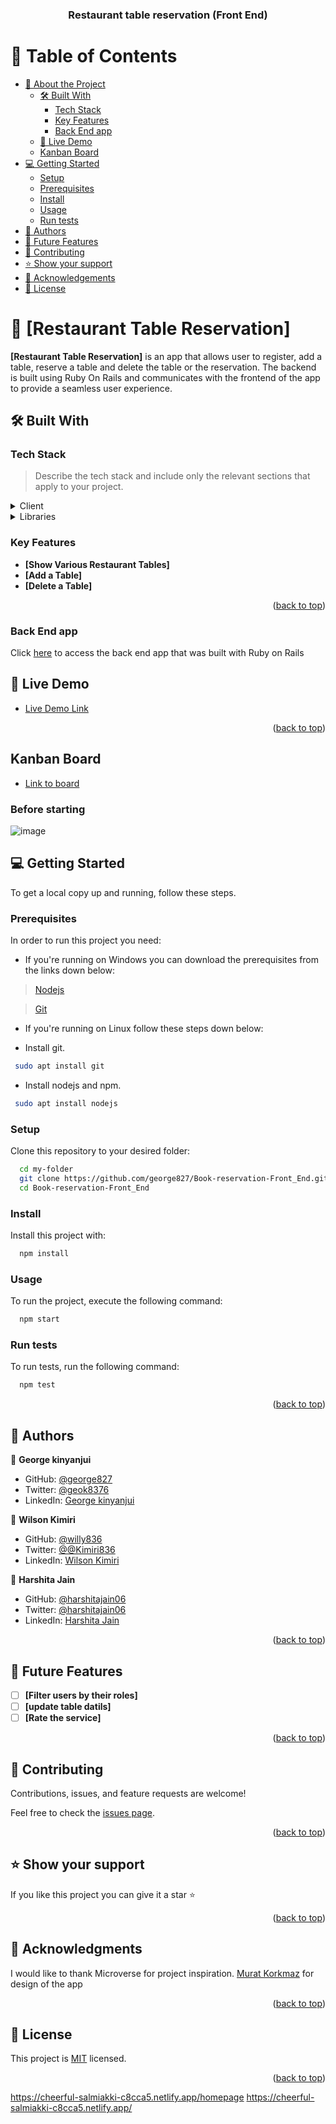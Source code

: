 <a name="readme-top"></a>
<div align="center">
 
  <h3><b>Restaurant table reservation (Front End)</b></h3>

</div>

# 📗 Table of Contents

- [📖 About the Project](#about-project)
  - [🛠 Built With](#built-with)
    - [Tech Stack](#tech-stack)
    - [Key Features](#key-features)
    - [Back End app](#back-end-app)
  - [🚀 Live Demo](#live-demo)
   - [ Kanban Board](#kanban-board)
- [💻 Getting Started](#getting-started)
  - [Setup](#setup)
  - [Prerequisites](#prerequisites)
  - [Install](#install)
  - [Usage](#usage)
  - [Run tests](#run-tests)
- [👥 Authors](#authors)
- [🔭 Future Features](#future-features)
- [🤝 Contributing](#contributing)
- [⭐️ Show your support](#support)
- [🙏 Acknowledgements](#acknowledgements)
- [📝 License](#license)

<!-- PROJECT DESCRIPTION -->

# 📖 [Restaurant Table Reservation] <a name="about-project"></a>



**[Restaurant Table Reservation]** is an app that allows user to register, add a table, reserve a table and delete the table or the reservation. The backend is built using Ruby On Rails and communicates with the frontend of the app to provide a seamless user experience. 

## 🛠 Built With <a name="built-with"></a>

### Tech Stack <a name="tech-stack"></a>

> Describe the tech stack and include only the relevant sections that apply to your project.

<details>
  <summary>Client</summary>
  <ul>
    <li><a href="https://reactjs.org/">React.js</a></li>
  </ul>
</details>

<details>
  <summary>Libraries</summary>
  <ul>
    <li><a href="https://developer.mozilla.org/en-US/docs/Web/JavaScript">Javascript</a></li>
    <li><a href="https://react.dev/">Reactjs</a></li>
    <li><a href="https://redux.js.org/">Redux</a></li>
  </ul>
</details>
<!-- Features -->

### Key Features <a name="key-features"></a>

- **[Show Various Restaurant Tables]**
- **[Add a Table]**
- **[Delete a Table]**

<p align="right">(<a href="#readme-top">back to top</a>)</p>

### Back End app <a name="back-end-app"></a>

Click [here](https://github.com/george827/Book-reservation-Back-End.git) to access the back end app that was built with Ruby on Rails

<!-- LIVE DEMO -->

## 🚀 Live Demo <a name="live-demo"></a>

- [Live Demo Link](https://book-reservation-h17l.onrender.com)

<p align="right">(<a href="#readme-top">back to top</a>)</p>

## Kanban Board <a name="kanban-board"></a>
- [Link to board](https://github.com/users/george827/projects/7)

### Before starting
![image](https://user-images.githubusercontent.com/61289730/236206442-7ee25269-42cb-4882-bf91-501366e2a83d.PNG)

<!-- GETTING STARTED -->

## 💻 Getting Started <a name="getting-started"></a>

To get a local copy up and running, follow these steps.

### Prerequisites

In order to run this project you need:

- If you're running on Windows you can download the prerequisites from the links down below:

> [Nodejs](https://nodejs.org/en/)

> [Git](https://git-scm.com/)

- If you're running on Linux follow these steps down below:

- Install git.

```sh
 sudo apt install git
```

- Install nodejs and npm.

```sh
 sudo apt install nodejs
```

### Setup

Clone this repository to your desired folder:


```sh
  cd my-folder
  git clone https://github.com/george827/Book-reservation-Front_End.git
  cd Book-reservation-Front_End
```


### Install

Install this project with:

```sh
  npm install
```

### Usage

To run the project, execute the following command:

```sh
  npm start
```

### Run tests

To run tests, run the following command:

```sh
  npm test
```

<p align="right">(<a href="#readme-top">back to top</a>)</p>

<!-- AUTHORS -->

## 👥 Authors <a name="authors"></a>

👤 **George kinyanjui**

- GitHub: [@george827](https://github.com/george827)
- Twitter: [@geok8376](https://twitter.com/geok8376)
- LinkedIn: [George kinyanjui](https://www.linkedin.com/in/georgekinyanjui/)

👤 **Wilson Kimiri**

- GitHub: [@willy836](https://github.com/willy836)
- Twitter: [@@Kimiri836](https://twitter.com/kimiri836/)
- LinkedIn: [Wilson Kimiri](https://www.linkedin.com/in/wilson-kimiri-420396235/)

👤 **Harshita Jain**

- GitHub: [@harshitajain06](https://github.com/harshitajain06)
- Twitter: [@harshitajain06](https://twitter.com/harshitajain06)
- LinkedIn: [Harshita Jain](https://linkedin.com/in/HarshitaJain)

<p align="right">(<a href="#readme-top">back to top</a>)</p>

<!-- FUTURE FEATURES -->

## 🔭 Future Features <a name="future-features"></a>


- [ ] **[Filter users by their roles]**
- [ ] **[update table datils]**
- [ ] **[Rate the service]**

<p align="right">(<a href="#readme-top">back to top</a>)</p>

<!-- CONTRIBUTING -->

## 🤝 Contributing <a name="contributing"></a>

Contributions, issues, and feature requests are welcome!

Feel free to check the [issues page](https://github.com/george827/Book-reservation-Front_End/issues).

<p align="right">(<a href="#readme-top">back to top</a>)</p>

<!-- SUPPORT -->

## ⭐️ Show your support <a name="support"></a>


If you like this project  you can give it a star ⭐️

<p align="right">(<a href="#readme-top">back to top</a>)</p>

<!-- ACKNOWLEDGEMENTS -->

## 🙏 Acknowledgments <a name="acknowledgements"></a>


I would like to thank Microverse for project inspiration.
[Murat Korkmaz](https://www.behance.net/gallery/26425031/Vespa-Responsive-Redesign) for design of the app


<p align="right">(<a href="#readme-top">back to top</a>)</p>


<!-- LICENSE -->

## 📝 License <a name="license"></a>

This project is [MIT](https://github.com/george827/Book-reservation-Front_End/blob/dev/LICENSE) licensed.



<p align="right">(<a href="#readme-top">back to top</a>)</p>



https://cheerful-salmiakki-c8cca5.netlify.app/homepage
https://cheerful-salmiakki-c8cca5.netlify.app/